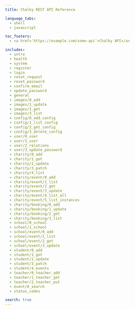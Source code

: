 ```yaml
---
title: Chalky REST API Reference

language_tabs:
  - shell
  - javascript

toc_footers:
  - <a href='https://example.com/some-api'>Chalky API</a>

includes:
  - intro
  - health
  - system
  - register
  - login
  - reset_request
  - reset_password
  - confirm_email
  - update_password
  - general
  - images/0_add
  - images/1_update
  - images/2_get
  - images/3_list
  - config/0_add_config
  - config/1_list_config
  - config/2_get_config
  - config/3_delete_config
  - user/0_user
  - user/1_user
  - user/2_relations
  - user/3_update_password
  - charity/0_add
  - charity/1_get
  - charity/2_update
  - charity/3_patch
  - charity/4_list
  - charity/event/0_add
  - charity/event/1_list
  - charity/event/2_get
  - charity/event/3_update
  - charity/event/4_list_all
  - charity/event/5_list_instances
  - charity/booking/0_add
  - charity/booking/1_update
  - charity/booking/2_get
  - charity/booking/3_list
  - school/0_school
  - school/1_school
  - school/event/0_add
  - school/event/1_list
  - school/event/2_get
  - school/event/3_update
  - student/0_add
  - student/1_get
  - student/2_update
  - student/3_patch
  - student/4_events
  - teacher/0_teacher_add
  - teacher/1_teacher_get
  - teacher/2_teacher_put
  - event/0_search
  - status_codes

search: true
---
```

